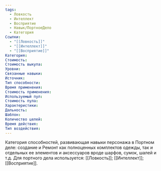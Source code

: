 ```yaml
---
tags:
  - Ловкость
  - Интеллект
  - Восприятие
  - Навык/ПортноеДело
  - Категория
Ссылки:
  - "[[Ловкость]]"
  - "[[Интеллект]]"
  - "[[Восприятие]]"
Категория: 
Стоимость:
Стоимость выкупа:
Уровни:
Связанные навыки:
Источник:
Тип способности:
Время применения:
Стоимость применения:
Используемый пул:
Стоимость пула:
Характеристики:
Дальность:
Шаблон:
Количество целей:
Время действия:
Тип воздействия:
---
```

Категория способностей, развивающая навыки персонажа в Портном деле: создание и Ремонт как полноценных комплектов одежды, так и отдельных ее элементов и аксессуаров вроде шарфов, сумок, шалей и т.д. Для портного дела используется: [[Ловкость]]; [[Интеллект]]; [[Восприятие]]. 